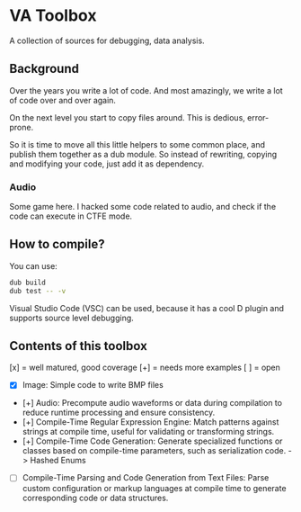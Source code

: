 # VA Toolbox

A collection of sources for debugging, data analysis.

## Background

Over the years you write a lot of code. And most amazingly, we write a lot of code over and over again.

On the next level you start to copy files around. This is dedious, error-prone.

So it is time to move all this little helpers to some common place, and publish them together as a dub
module. So instead of rewriting, copying and modifying your code, just add it as dependency.

### Audio

Some game here. I hacked some code related to audio, and check if the code can execute in CTFE mode.

## How to compile?

You can use:

```bash
dub build
dub test -- -v
```

Visual Studio Code (VSC) can be used, because it has a cool D plugin and supports source level debugging.

## Contents of this toolbox

[x] = well matured, good coverage
[+] = needs more examples
[ ] = open

- [x] Image: Simple code to write BMP files
- [+] Audio: Precompute audio waveforms or data during compilation to reduce runtime processing and ensure consistency.
- [+] Compile-Time Regular Expression Engine: Match patterns against strings at compile time, useful for validating or transforming strings.
- [+] Compile-Time Code Generation: Generate specialized functions or classes based on compile-time parameters, such as serialization code. -> Hashed Enums
- [ ] Compile-Time Parsing and Code Generation from Text Files: Parse custom configuration or markup languages at compile time to generate corresponding code or data structures.
